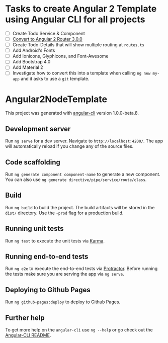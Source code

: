 # Tasks to create Angular 2 Template using Angular CLI for all projects

- [ ] Create Todo Service & Component
- [ ] [Convert to Angular 2 Router 3.0.0](https://medium.com/@blacksonic86/upgrading-to-the-new-angular-2-router-255605d9da26#.2inp2afk8)
- [ ] Create Todo-Details that will show multiple routing at `routes.ts`
- [ ] Add Android's Fonts
- [ ] Add Ionicons, Glyphicons, and Font-Awesome
- [ ] Add Bootstrap 4.0
- [ ] Add Material 2
- [ ] Investigate how to convert this into a template when calling `ng new my-app` and it asks to use a `git` template.

# Angular2NodeTemplate

This project was generated with [angular-cli](https://github.com/angular/angular-cli) version 1.0.0-beta.8.

## Development server
Run `ng serve` for a dev server. Navigate to `http://localhost:4200/`. The app will automatically reload if you change any of the source files.

## Code scaffolding

Run `ng generate component component-name` to generate a new component. You can also use `ng generate directive/pipe/service/route/class`.

## Build

Run `ng build` to build the project. The build artifacts will be stored in the `dist/` directory. Use the `-prod` flag for a production build.

## Running unit tests

Run `ng test` to execute the unit tests via [Karma](https://karma-runner.github.io).

## Running end-to-end tests

Run `ng e2e` to execute the end-to-end tests via [Protractor](http://www.protractortest.org/). 
Before running the tests make sure you are serving the app via `ng serve`.

## Deploying to Github Pages

Run `ng github-pages:deploy` to deploy to Github Pages.

## Further help

To get more help on the `angular-cli` use `ng --help` or go check out the [Angular-CLI README](https://github.com/angular/angular-cli/blob/master/README.md).
